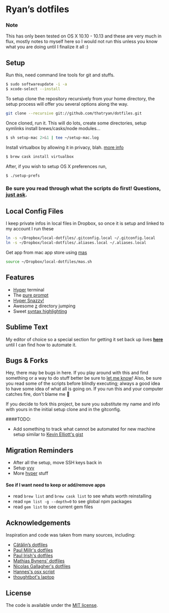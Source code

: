 # Ryan’s dotfiles

### Note

This has only been tested on OS X 10.10 - 10.13 and these are very much in flux, mostly notes to myself here so I would not run this unless you know what you are doing until I finalize it all :)

## Setup


Run this, need command line tools for git and stuffs.

```bash
$ sudo softwareupdate -i -a
$ xcode-select --install
```

To setup clone the repository recursively from your home directory, the setup process will offer you several options along the way.

```bash
git clone --recursive git://github.com/thatryan/dotfiles.git
```

Once cloned, run it. This will do lots, create some directories, setup symlinks install brews/casks/node modules...

```bash
$ sh setup-mac 2>&1 | tee ~/setup-mac.log
```

Install virtualbox by allowing it in privacy, blah.
[more info](https://github.com/caskroom/homebrew-cask/issues/39369#issuecomment-334744335)

```bash
$ brew cask install virtualbox
```

After, if you wish to setup OS X preferences run,

```bash
$ ./setup-prefs
```

### Be sure you read through what the scripts do first! Questions, [just ask](https://github.com/thatryan/dotfiles/issues).

## Local Config Files
I keep private infos in local files in Dropbox, so once it is setup and linked to my account I run these

```bash
ln -s ~/Dropbox/local-dotfiles/.gitconfig.local ~/.gitconfig.local
ln -s ~/Dropbox/local-dotfiles/.aliases.local ~/.aliases.local
```

Get app from mac app store using [mas](https://github.com/mas-cli/mas)

```bash
source ~/Dropbox/local-dotfiles/mas.sh
```
## Features
* [Hyper](https://hyper.is/) terminal
* The [pure prompt](https://github.com/sindresorhus/pure)
* [Hyper Snazzy!](https://github.com/sindresorhus/hyper-snazzy)
* Awesome [z](https://github.com/rupa/z) directory jumping
* Sweet [syntax highlighting](https://github.com/zsh-users/zsh-syntax-highlighting)

## Sublime Text

My editor of choice so a special section for getting it set back up lives [**here**](sublime) until I can find how to automate it.

## Bugs & Forks

Hey, there may be bugs in here. If you play around with this and find something or a way to do stuff better be sure to [let me know](https://github.com/thatryan/dotfiles/issues)! Also, be sure you read some of the scripts before blindly executing; always a good idea to have some idea of what all is going on. If you run this and your computer catches fire, don't blame me :see_no_evil:

If you decide to fork this project, be sure you substitute my name and info with yours in the initial setup clone and in the gitconfig.


####TODO:

* Add something to track what cannot be automated for new machine setup similar to [Kevin Elliott's gist](https://gist.github.com/kevinelliott/7a152c556a83b322e0a8cd2df128235c)

## Migration Reminders

* After all the setup, move SSH keys back in
* Setup [vvv](https://varyingvagrantvagrants.org/docs/en-US/installation/)
* More [hyper](https://justinzimmerman.net/post/switching-from-iterm-to-hyperterm/) stuff


#### See if I want need to keep or add/remove apps

* read `brew list` and `brew cask list` to see whats worth reinstalling
* read `npm list -g --depth=0` to see global npm packages
* read `gem list` to see current gem files


## Acknowledgements

Inspiration and code was taken from many sources, including:

* [Cătălin’s dotfiles](https://github.com/alrra/dotfiles)
* [Paul Millr's dotfiles](https://github.com/paulmillr/dotfiles)
* [Paul Irish's dotfiles](https://github.com/paulirish/dotfiles)
* [Mathias Bynens' dotfiles](https://github.com/mathiasbynens/dotfiles)
* [Nicolas Gallagher's dotfiles](https://github.com/necolas/dotfiles)
* [Hannes's osx script](https://github.com/hjuutilainen/dotfiles/blob/master/bin/osx-user-defaults.sh)
* [thoughtbot's laptop](https://github.com/thoughtbot/laptop)


## License

The code is available under the [MIT license](LICENSE.txt).
